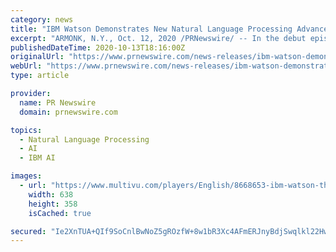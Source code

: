 ```yaml
---
category: news
title: "IBM Watson Demonstrates New Natural Language Processing Advancement in Premiere of \"That's Debatable\""
excerpt: "ARMONK, N.Y., Oct. 12, 2020 /PRNewswire/ -- In the debut episode of \"That's Debatable\" on Bloomberg Television, IBM Watson used a new advancement in natural language processing (NLP) from IBM ..."
publishedDateTime: 2020-10-13T18:16:00Z
originalUrl: "https://www.prnewswire.com/news-releases/ibm-watson-demonstrates-new-natural-language-processing-advancement-in-premiere-of-thats-debatable-301150402.html"
webUrl: "https://www.prnewswire.com/news-releases/ibm-watson-demonstrates-new-natural-language-processing-advancement-in-premiere-of-thats-debatable-301150402.html"
type: article

provider:
  name: PR Newswire
  domain: prnewswire.com

topics:
  - Natural Language Processing
  - AI
  - IBM AI

images:
  - url: "https://www.multivu.com/players/English/8668653-ibm-watson-thats-debatable-premiere/video/KeyPointAnimation_1602517453727-HR.jpg"
    width: 638
    height: 358
    isCached: true

secured: "Ie2XnTUA+QIf9SoCnlBwNoZ5gROzfW+8w1bR3Xc4AFmERJnyBdjSwqlkl22Hwm/3igWz0r2dGmxtuN51yVMd+f7i7QYGgbWlazolHRz7ye/REHTAv7gYI83uKlTwz4Cz2lLGVqeViXI8SE5SJ6hObieehbGHecmMeL6fzzCQvVgyAd5Iw0vYzvP1eNBx/l4oUn5pKXDVziaicq+sP3nMtjmsJlGqzjgKBjDs4UxG7QZlI9sllcWDxm+mtsjQCcrKES2kbBwa8iCMEfyayJNv3sgme3jBMWs4OhUuDOlvHP6mZjGVok8x34ipF8WCGOqqV0/aofnhL/57IcFbqtthELdfFJ41y1skMYEJKqnQJ2k=;iITiGMjAKMGohRsY4gzPVw=="
---
```


